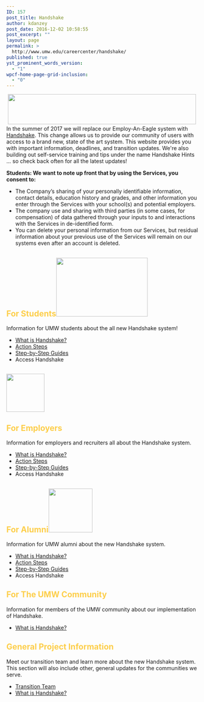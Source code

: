 ```yaml
---
ID: 157
post_title: Handshake
author: kdanzey
post_date: 2016-12-02 10:58:55
post_excerpt: ""
layout: page
permalink: >
  http://www.umw.edu/careercenter/handshake/
published: true
yst_prominent_words_version:
  - "1"
wpcf-home-page-grid-inclusion:
  - "0"
---
```

<div class="content-main"> <img class=" wp-image-171 alignnone" src="http://www.umw.edu/careercenter/wp-content/uploads/sites/41/2016/12/hs-logo-primary-lg-300x48.png" alt="" width="494" height="79" /></div>
<div class="content-main"></div>
<div class="content-main">In the summer of 2017 we will replace our Employ-An-Eagle system with <a href="https://www.joinhandshake.com/">Handshake</a>. This change allows us to provide our community of users with access to a brand new, state of the art system. This website provides you with important information, deadlines, and transition updates. We're also building out self-service training and tips under the name Handshake Hints ... so check back often for all the latest updates!</div>
<div class="content-main"></div>
<div class="content-main">

<strong>Students: We want to note up front that by using the Services, you consent to: </strong>
<ul>
 	<li>The Company’s sharing of your personally identifiable information, contact details, education history and grades, and other information you enter through the Services with your school(s) and potential employers.</li>
 	<li>The company use and sharing with third parties (in some cases, for compensation) of data gathered through your inputs to and interactions with the Services in de-identified form.</li>
 	<li>You can delete your personal information from our Services, but residual information about your previous use of the Services will remain on our systems even after an account is deleted.</li>
</ul>
</div>
<div class="content-main">
<h2 class="info-section-headline"><strong><span style="color: #fdce4a">For Students<img class="wp-image-176 alignright" src="http://www.umw.edu/careercenter/wp-content/uploads/sites/41/2016/12/students-300x192.png" alt="" width="240" height="154" /></span></strong></h2>
<p class="info-section-headline">Information for UMW students about the all new Handshake system!</p>

<section class="info-section">
<ul class="info-section-links">
 	<li><a href="https://www.umw.edu/careercenter/employers/handshake/handshake-information-updates/">What is Handshake?</a></li>
 	<li><a href="https://www.umw.edu/careercenter/handshake-student-action-steps/">Action Steps</a></li>
 	<li><a href="https://support.joinhandshake.com/hc/en-us/categories/202711128-Student-Alumni">Step-by-Step Guides</a></li>
 	<li>Access Handshake</li>
</ul>
</section><section class="info-section">
<h2 class="info-section-headline"><strong><span style="color: #fdce4a"><img class="wp-image-174 alignright" src="http://www.umw.edu/careercenter/wp-content/uploads/sites/41/2016/12/Employers.png" alt="" width="100" height="100" /></span></strong></h2>
<h2 class="info-section-headline"><strong><span style="color: #fdce4a">For Employers</span></strong></h2>
<div class="info-section-text">

Information for employers and recruiters all about the Handshake system.

</div>
<ul class="info-section-links">
 	<li><a href="https://www.umw.edu/careercenter/employers/handshake/handshake-information-updates/">What is Handshake?</a></li>
 	<li><a href="https://www.umw.edu/careercenter/handshake-employer-action-steps/">Action Steps</a></li>
 	<li><a href="https://support.joinhandshake.com/hc/en-us/categories/202707307-Employer">Step-by-Step Guides</a></li>
 	<li>Access Handshake</li>
</ul>
</section><section class="info-section">
<h2 class="info-section-headline"><strong><span style="color: #fdce4a">For Alumni<img class=" wp-image-175 alignright" src="http://www.umw.edu/careercenter/wp-content/uploads/sites/41/2016/12/Universities-.png" alt="" width="115" height="115" /></span></strong></h2>
<div class="info-section-text">

Information for UMW alumni about the new Handshake system.

</div>
<ul class="info-section-links">
 	<li><a href="https://www.umw.edu/careercenter/employers/handshake/handshake-information-updates/">What is Handshake?</a></li>
 	<li><a href="https://www.umw.edu/careercenter/handshake-student-action-steps/">Action Steps</a></li>
 	<li><a href="https://support.joinhandshake.com/hc/en-us/categories/202711128-Student-Alumni">Step-by-Step Guides</a></li>
 	<li>Access Handshake</li>
</ul>
</section><section class="info-section">
<h2 class="info-section-headline"><strong><span style="color: #fdce4a">For The UMW Community
</span></strong></h2>
<div class="info-section-text">

Information for members of the UMW community about our implementation of Handshake.

</div>
<ul class="info-section-links">
 	<li><a href="https://www.umw.edu/careercenter/employers/handshake/handshake-information-updates/">What is Handshake?</a></li>
</ul>
</section><section class="info-section">
<h2 class="info-section-headline"><strong><span style="color: #fdce4a">General Project Information</span></strong></h2>
<div class="info-section-text">

Meet our transition team and learn more about the new Handshake system. This section will also include other, general updates for the communities we serve.

</div>
<ul>
 	<li><a href="http://www.umw.edu/careercenter/employers/handshake/handshake-transition-team/">Transition Team</a></li>
 	<li><a href="https://www.joinhandshake.com/">What is Handshake?</a></li>
</ul>
</section></div>
<!--more-->
